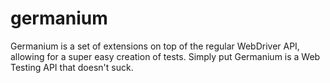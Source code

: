 germanium
=========

Germanium is a set of extensions on top of the regular WebDriver API, allowing
for a super easy creation of tests. Simply put Germanium is a Web Testing API
that doesn't suck.

